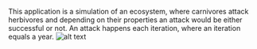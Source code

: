This application is a simulation of an ecosystem, where carnivores attack herbivores and depending on their properties an attack would be either successful or not. An attack happens each iteration, where an iteration equals a year.
![alt text](https://app.diagrams.net/?&highlight=0000ff&edit=_blank&layers=1&nav=1&title=exported_from_idea.drawio#R7V1Zb9u4Fn6%2Fv0LwAEEGbWqJ2rzUA7jpkgBpMogz0%2Bkt%2BiDLjC1UFj0Sncb3YX775aKF2hxbTiXb0ymmpqRD6ojnOwt5SPb1%2FPGDby1mH9EEutLkcdCSW9JkxX6mvjMZtBReGDn%2Fg%2BSC3l46ExiwBxghFzsLfmEjz4M2ZmXL99F3fvseubyVhTWFrF1aGNmWC9ntsWV%2Fm%2Fpo6REqD3mwJc0tPGOEwcyaoO%2B0%2BNt%2FJOm1jxCmBVKcP55D15Uof4Sunb%2FL3udDD5cReOSDgZ5QkQoP0MfwkRctd0nYO3FxfyEFeEV4Pfl7iXB%2FbvlTx%2BvJi8eweIbRoqeRS1IVn1muM%2FV6NmkR%2Bn1e42RK%2FiftjGlhOIXnlmsvXQsjn95tj6Pn7UVUmvlSQHub11f4Tzt6WsyPRP9QNlzHg2cz6ExnuKe8MgQmziTb8j3nAflwBP0Hx4Y96TxzhzHqtzn5DPrjNPlF5k4tfL%2BQHM%2F2oRVA0nunv%2FakB%2BRMUoyKz4eeM7dcgYrz1wrf3qJCdgj4hlRSAyK8PpPZwIX3uI%2FI03uXQO7ecd3%2BPfIwg72isfJ7a%2B64q8EFdB8gbaM%2Fw3N3oPQZeOFkIPdDwMp9G80dm%2Fy61hi6b2KEnyMX%2BQOK8n6AffQNfnImBOtKv8UByiD6AaI5xP5KolBUDLUlEXVUu0ZL%2Bs6oW0AlCOVdRShUQNSNqNo0rJagvc3hXox9rXboM8HUjnnkO4TYcm%2FhwkeTpY0d5N1amIDZ8XAKRcQq5W%2B6zoPjTUfYwsugJ10JVykyKt7FRzgfQz%2FINzJ2iGhY9QCfWPNFnzx8Q%2B%2Bxi6iTIuq59TgsYiVYQNsh90fYJ0wUcHlhjR3CWsRmeJki9J%2Fshe%2B8G6UJWo7duhR8CvEn9oSqd%2FLmkCn2%2FKZEjrRG%2BhsYuSgpSlIiOUbLRBFSPS0gVmXEZEGr5KTxQgogznFJWMxbLtZUaNSy3xDEfJUyVdLg74i0FZT35EeGr5J30iflvG7Y%2BSHy7lYLmPR9Ho6M9oOgOSU8hR%2FEv%2BZYLLuuyTqz7KAjC5YdJJZd72iVLLti1m7aFwuX9BpFRc32%2FYVEPT%2BGcWASnGZjlCIo80px8BOcZuOgokpzy%2FFOubp%2F%2BXosMDxTZR5fyN0EhYYpxBeyUQ2FtQcY3DbWHV9s7HpZEEBNYk96ExUPHj4dQ2HwMdVODB%2Blqybw6VSLTuscmDmsEDrY6Bd6yzn0uUmLYgAhFmg7J%2BmoII3CWLZ1WsK7P67f3g57UspojYZ%2FDq%2Bvw7s1MMHkwxx53BFfvqY4YhQ396El%2FfWYtEE1%2BWDNAF1BG8TBmq5WUgdg1G1MY4dYu0G1MCYS4DFfQQh7Js2W3hT6xaMX%2FuwKPkA3fljP%2BOUiefOWYezGsXsQveWJEYVAVMyJyGu6mcMOqVWTh9RnNPiI9K8j6B%2BoOFnSnPqx4dH2OnigEgSy3uEWVFMSCepyIkE69VVBgGrT8YRDCe8tG24XTaRxQIbfKHAw8le1BxfWZMJYOGV%2FFxkeH84Jnp4gItYp%2FUl0ciM788IxL%2FbPQQcFQO3ygb6AaaB1hKgAVIwK1GbNUgLHy%2FnCbS6bEQNpIxg1rCbVNGAjLTtoNQGmBvhMhCbMh4mmv2qmQzl449%2Bg3RfhGhRBNRkolMM1pknm2YpUgyjPesoDHxzS%2BdwVNffCVJv6HH5Aa8wP7IsLCPLmvxCYNWjM80K%2B0G9sroiHrTG6xiMnVS%2FTmKouQW5MY8SVE%2FWpyj%2BJqiQqKyz%2FSHuYEHT%2FZEKswppFA5N63RIPhkTlqeyfLu9H2PLpDP56ZcxVe%2BvAyXsfzW%2FcCc2gNqrzuzvfO0R01YUszRsuqPny9aUUL62JbpU2ENyhvFSOwoub0XocmiMLTRKLWOMpJr1a1rZ2i%2FTORqNVgOG8dq%2FNMmHhvH999oK9Lk5MFK61OGV%2FHwtUDWDyubSOMBtqigMquVPNexqNYbUZ75lfN5Us4uxJt6XPylITYu2Lotupij9k1Wayqmxp2zAIzmeWZ6c%2Ba1T8ILtkTqySX9364zU7cOb0fTCGSMkKUQc7hGrIkkvJGpGX0tF5KKAZfA5dN7uCi%2BoKLoqGv1X0HtSt9xWzHzsq%2B5qFlrEubjjezGtlvmIMxpoHqmJ0uX1wScK9mPFEn0qi2LXLJWnGUuydLB%2BF%2FVMtyOXEG%2FJ93NNRQOnw8ADopjC47u4eySrdus1EgpC6TQUMbGsB84sV6lHfp1YLHOfCWSVcZaMBWYhrld3jWrMx3P67svyarvN1GlpXkKCu7pzlV5QDzfSkgdBgumfTJH6a4e1SmKU50sM2S3I4M6QIS2GBrjxDekdu1i41nOOZ5aDWfJr%2FR2nA8af5daMbhp2KkNMRbX%2FlnI5%2B6Ma%2Fcbu%2F%2BYAu2W%2Bz%2FYjtyZHjYe%2FY1aLgRlWF5V7aM%2FgB0Jgf2BcXEOzV7MkuSrDtTMQxa4yp8zS%2FpnVLNKaqS%2Bg0pjFNpflneZUVEgAlaf5ZSbwn1GwszZ%2FmIIX%2Bai4nzk2vVbmmHGKl1HuG2dxyhH%2BxcdFMk29wZdut42wI2H1PSP22pSxTuIdnyNRgGyaQH%2FoidMvlfbIkx8soeXGmL9aCgtZuktYKm3kpFW7BOitq61SoFU%2FHZndmRcfYFNZbd%2B5Nqgu4hbgMhi7RkvX17Rm0v13eC9WvYBDczSzvv9BHhTwfx6Z3hW6opClSPTEKmizkPpROtSlkcLD7lnMb12sdf34a3r27zWxdvhpev83cGl7eNrCTOdU1T%2B1mzvfjQS%2FBlXUjjM1BEpvL4nSNVi1LCJQDV5XkLKFaNeXD7c0fv2fV4urm%2Bl1jisE7YjO9EDrtsI9lA3ySx%2Biqwk5%2Fffed%2FkrdUeX61Ws%2FjyfcaPKU9B%2FMnY3FAzFh7FYwyORVyIgtW%2FsyyIZgRzc0UxUj3PCXHG2odozdp31qX3%2ByZqlk3Zv1UqyUjX4KDtWwQ65hqoH3yF%2B%2FYrKgpYCe7BquPIlUIB4%2BbPzmLV7I1S9V%2B82KHyd4S717RhELuTnsOQ7Z5JoEusJwRhGHM9r2mgQnU3pIKP0RlSelWwFa%2BjZMzqjBBK0QxweMhr2Z6QGlT9scsWfIxzM0RZ7lvovu9SdWMOMdRZrDQ3qSMO8N6E341dhF9jd6yTsehP3EO%2B4XmfzXAX346OC%2FBvIrXZZZ%2BfNAeSWH5bePg7CwogWP9AglZY%2FpxeeoHr3gxKxEqQulEHa6uF2Zln1IgO088A5M9X%2FUCGmGfJO1Yk8XTGuEZ%2BwlTJf4kYFGKGcDxAIsIIuOQdmQTDfTZK%2FbjKP4M9vJd26CGXULzGQgQxcY7xlm5KcwoyeYURIA7Q1mgKLyZSk69bKlYACqbBaS7QgGsI0BUdNoUHcEg1IdDB0QCv0vwWh8FoBxmGBQ1XCNkiYrzyllYxspaxmd%2FynmZxdzVxZWyD6fmJUtxEyjj%2F2LBraS8r5HA5H%2F1ky5ATdvbgEG86eb%2F8Fg0AyVn56jKOtiPqCr2jZkzQQN%2BjbuRM5gS9kLd1IVW%2FIeYkvvAO5OztS14wml0y0k2xEN8jZoABk06HuCBtHtABOUo0HZF7eTSHC9wF63%2BT%2FLw6jif0not%2F8D)
